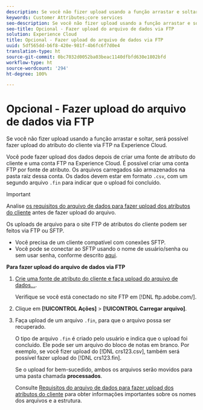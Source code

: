 ```yaml
---
description: Se você não fizer upload usando a função arrastar e soltar, será possível fazer upload do atributo do cliente via FTP na Experience Cloud.
keywords: Customer Attributes;core services
seo-description: Se você não fizer upload usando a função arrastar e soltar, será possível fazer upload do atributo do cliente via FTP na Experience Cloud.
seo-title: Opcional - Fazer upload do arquivo de dados via FTP
solution: Experience Cloud
title: Opcional - Fazer upload do arquivo de dados via FTP
uuid: 5df565dd-b6f8-420e-981f-4b6fc6f7d0e4
translation-type: ht
source-git-commit: 0bc7032d0052ba03beac1140dfbfd630e1802bfd
workflow-type: ht
source-wordcount: '294'
ht-degree: 100%

---
```



# Opcional - Fazer upload do arquivo de dados via FTP

Se você não fizer upload usando a função arrastar e soltar, será possível fazer upload do atributo do cliente via FTP na Experience Cloud.

Você pode fazer upload dos dados depois de criar uma fonte de atributo do cliente e uma conta FTP na Experience Cloud. É possível criar uma conta FTP por fonte de atributo. Os arquivos carregados são armazenados na pasta raiz dessa conta. Os dados devem estar em formato `.csv`, com um segundo arquivo `.fin` para indicar que o upload foi concluído.

>[!IMPORTANT]
>
>Analise [os requisitos do arquivo de dados para fazer upload dos atributos do cliente](../attributes/crs-data-file.md#concept_DE908F362DF24172BFEF48E1797DAF19) antes de fazer upload do arquivo.

Os uploads de arquivo para o site FTP de atributos do cliente podem ser feitos via FTP ou SFTP.

* Você precisa de um cliente compatível com conexões SFTP.
* Você pode se conectar ao SFTP usando o nome de usuário/senha ou sem usar senha, conforme descrito [aqui](https://docs.adobe.com/help/pt-BR/analytics/export/ftp-and-sftp/secure-file-transfer-protocol/ftp-sftp-cert-auth.html).

**Para fazer upload do arquivo de dados via FTP**

1. [Crie uma fonte de atributo do cliente e faça upload do arquivo de dados...](../attributes/t-crs-usecase.md#task_BCC327B2A0EF4A1BBB2934013AB92B78).

   Verifique se você está conectado no site FTP em [!DNL ftp.adobe.com/<sftpname>].

1. Clique em **[!UICONTROL Ações]** > **[!UICONTROL Carregar arquivo]**.

1. Faça upload de um arquivo `.fin`, para que o arquivo possa ser recuperado.

   O tipo de arquivo `.fin` é criado pelo usuário e indica que o upload foi concluído. Ele pode ser um arquivo do bloco de notas em branco. Por exemplo, se você fizer upload do [!DNL crs123.csv], também será possível fazer upload do [!DNL crs123.fin].

   Se o upload for bem-sucedido, ambos os arquivos serão movidos para uma pasta chamada **processados**.

   Consulte [Requisitos do arquivo de dados para fazer upload dos atributos do cliente](../attributes/crs-data-file.md#concept_DE908F362DF24172BFEF48E1797DAF19) para obter informações importantes sobre os nomes dos arquivos e a estrutura.

